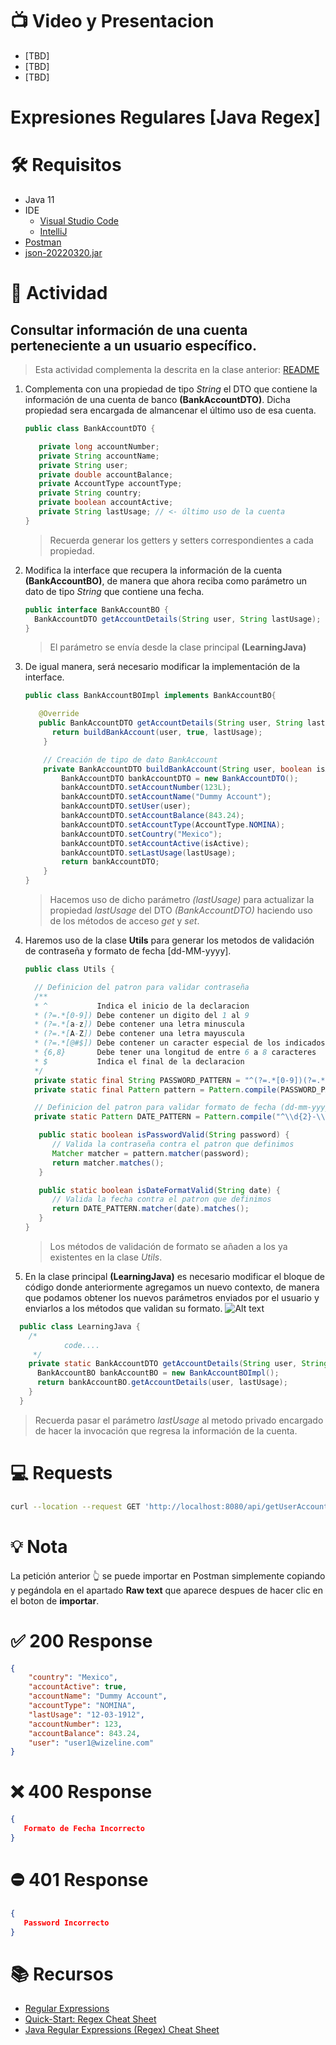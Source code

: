 # :tv: Video y Presentacion
- [TBD]
- [TBD]
- [TBD]

# Expresiones Regulares [Java Regex]

# :hammer_and_wrench:  Requisitos
- Java 11
- IDE
    * [Visual Studio Code](https://code.visualstudio.com/download)
    * [IntelliJ](https://www.jetbrains.com/idea/download)
- [Postman](https://www.postman.com/downloads/)
- [json-20220320.jar](https://repo1.maven.org/maven2/org/json/json/20220320/)

# :pencil: Actividad
## Consultar información de una cuenta perteneciente a un usuario específico.
> Esta actividad complementa la descrita en la clase anterior: [README](https://github.com/wizelineacademy/BAZJAVA12022/blob/main/3/TiposDatos/README.md)
1. Complementa con una propiedad de tipo _String_ el DTO que contiene la información de una cuenta de banco __(BankAccountDTO)__. Dicha propiedad sera encargada de almancenar el último uso de esa cuenta.
    ```java
    public class BankAccountDTO {
    
       private long accountNumber;
       private String accountName;
       private String user;
       private double accountBalance;
       private AccountType accountType;
       private String country;
       private boolean accountActive;
       private String lastUsage; // <- último uso de la cuenta 
   }
    ```
   > Recuerda generar los getters y setters correspondientes a cada propiedad.

2. Modifica la interface que recupera la información de la cuenta __(BankAccountBO)__, de manera que ahora reciba como parámetro un dato de tipo _String_ que contiene una fecha.
    ```java
    public interface BankAccountBO {
      BankAccountDTO getAccountDetails(String user, String lastUsage);
    }
    ```
   > El parámetro se envía desde la clase principal __(LearningJava)__

3. De igual manera, será necesario modificar la implementación de la interface.
    ```java
    public class BankAccountBOImpl implements BankAccountBO{

       @Override
       public BankAccountDTO getAccountDetails(String user, String lastUsage) {
          return buildBankAccount(user, true, lastUsage);
        }

        // Creación de tipo de dato BankAccount
        private BankAccountDTO buildBankAccount(String user, boolean isActive, String lastUsage) {
            BankAccountDTO bankAccountDTO = new BankAccountDTO();
            bankAccountDTO.setAccountNumber(123L);
            bankAccountDTO.setAccountName("Dummy Account");
            bankAccountDTO.setUser(user);
            bankAccountDTO.setAccountBalance(843.24);
            bankAccountDTO.setAccountType(AccountType.NOMINA);
            bankAccountDTO.setCountry("Mexico");
            bankAccountDTO.setAccountActive(isActive);
            bankAccountDTO.setLastUsage(lastUsage);
            return bankAccountDTO;
        }
    }
    ```
   > Hacemos uso de dicho parámetro _(lastUsage)_ para actualizar la propiedad _lastUsage_ del DTO _(BankAccountDTO)_ haciendo uso de los métodos de acceso _get_ y _set_.

4. Haremos uso de la clase __Utils__ para generar los metodos de validación de contraseña y formato de fecha [dd-MM-yyyy].
    ```java
    public class Utils {

      // Definicion del patron para validar contraseña
      /**
      * ^           Indica el inicio de la declaracion
      * (?=.*[0-9]) Debe contener un digito del 1 al 9
      * (?=.*[a-z]) Debe contener una letra minuscula
      * (?=.*[A-Z]) Debe contener una letra mayuscula
      * (?=.*[@#$]) Debe contener un caracter especial de los indicados entre corchetes
      * {6,8}       Debe tener una longitud de entre 6 a 8 caracteres
      * $           Indica el final de la declaracion
      */
      private static final String PASSWORD_PATTERN = "^(?=.*[0-9])(?=.*[a-z])(?=.*[A-Z])(?=.*[@#$]).{6,8}$";
      private static final Pattern pattern = Pattern.compile(PASSWORD_PATTERN);

      // Definicion del patron para validar formato de fecha (dd-mm-yyyy)
      private static Pattern DATE_PATTERN = Pattern.compile("^\\d{2}-\\d{2}-\\d{4}$");

       public static boolean isPasswordValid(String password) {
          // Valida la contraseña contra el patron que definimos
          Matcher matcher = pattern.matcher(password);
          return matcher.matches();
       }

       public static boolean isDateFormatValid(String date) {
          // Valida la fecha contra el patron que definimos
          return DATE_PATTERN.matcher(date).matches();
       }
    }
    ```
   > Los métodos de validación de formato se añaden a los ya existentes en la clase _Utils_.

5. En la clase principal __(LearningJava)__ es necesario modificar el bloque de código donde anteriormente agregamos un nuevo contexto, de manera que podamos obtener los nuevos parámetros enviados por el usuario y enviarlos a los métodos que validan su formato.
  ![Alt text](./images/createGetUserAccountContextWithRegex.png "getUserAccount Context with Regex")
  ```java
    public class LearningJava {
      /*
              code....
       */
      private static BankAccountDTO getAccountDetails(String user, String lastUsage) {
        BankAccountBO bankAccountBO = new BankAccountBOImpl();
        return bankAccountBO.getAccountDetails(user, lastUsage);
      }
    }
  ```
  > Recuerda pasar el parámetro _lastUsage_ al metodo privado encargado de hacer la invocación que regresa la información de la cuenta. 
# :computer: Requests
``` bash
curl --location --request GET 'http://localhost:8080/api/getUserAccount?user=user1@wizeline.com&password=Pass1@&date=12-03-1912'
```
# :bulb: Nota
La petición anterior :point_up_2: se puede importar en Postman simplemente copiando y pegándola en el apartado __Raw text__ que aparece despues de hacer clic en el boton de __importar__.

# :white_check_mark: 200 Response
```json
{
    "country": "Mexico",
    "accountActive": true,
    "accountName": "Dummy Account",
    "accountType": "NOMINA",
    "lastUsage": "12-03-1912",
    "accountNumber": 123,
    "accountBalance": 843.24,
    "user": "user1@wizeline.com"
}
``` 
# :x: 400 Response
```json
{
   Formato de Fecha Incorrecto
}
``` 
# :no_entry: 401 Response
```json
{
   Password Incorrecto
}
``` 



# :books: Recursos
- [Regular Expressions](https://docs.oracle.com/javase/tutorial/essential/regex/index.html)
- [Quick-Start: Regex Cheat Sheet](https://www.rexegg.com/regex-quickstart.html)
- [Java Regular Expressions (Regex) Cheat Sheet](https://www.jrebel.com/blog/java-regular-expressions-cheat-sheet)
